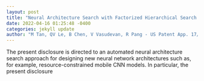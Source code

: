 ```yaml
--- 
layout: post 
title: "Neural Architecture Search with Factorized Hierarchical Search Space" 
date: 2022-04-16 01:25:48 -0400 
categories: jekyll update 
author: "M Tan, QV Le, B Chen, V Vasudevan, R Pang - US Patent App. 17/495,398, 2022" 
--- 
```

The present disclosure is directed to an automated neural architecture search approach for designing new neural network architectures such as, for example, resource-constrained mobile CNN models. In particular, the present disclosure